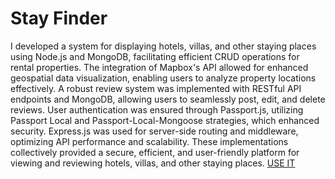 # Stay Finder

I developed a system for displaying hotels, villas, and other staying places using Node.js and MongoDB, facilitating efficient CRUD operations for rental properties. The integration of Mapbox's API allowed for enhanced geospatial data visualization, enabling users to analyze property locations effectively. A robust review system was implemented with RESTful API endpoints and MongoDB, allowing users to seamlessly post, edit, and delete reviews. User authentication was ensured through Passport.js, utilizing Passport Local and Passport-Local-Mongoose strategies, which enhanced security. Express.js was used for server-side routing and middleware, optimizing API performance and scalability. These implementations collectively provided a secure, efficient, and user-friendly platform for viewing and reviewing hotels, villas, and other staying places.
[USE IT](https://stay-finder.onrender.com/listings)

